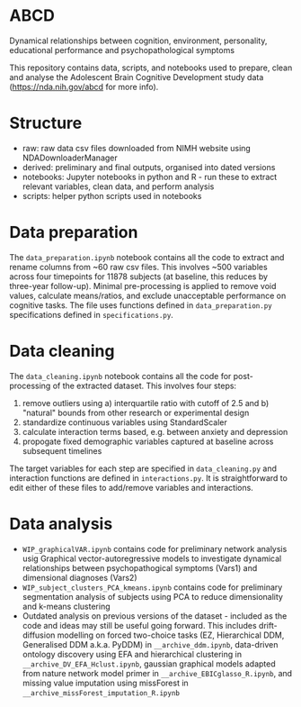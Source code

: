 # ABCD
Dynamical relationships between cognition, environment, personality, educational performance and psychopathological symptoms

This repository contains data, scripts, and notebooks used to prepare, clean and analyse the Adolescent Brain Cognitive Development study data (https://nda.nih.gov/abcd for more info). 

# Structure

* raw: raw data csv files downloaded from NIMH website using NDADownloaderManager
* derived: preliminary and final outputs, organised into dated versions
* notebooks: Jupyter notebooks in python and R - run these to extract relevant variables, clean data, and perform analysis
* scripts: helper python scripts used in notebooks

# Data preparation

The `data_preparation.ipynb` notebook contains all the code to extract and rename columns from ~60 raw csv files. This involves ~500 variables across four timepoints for 11878 subjects (at baseline, this reduces by three-year follow-up). Minimal pre-processing is applied to remove void values, calculate means/ratios, and exclude unacceptable performance on cognitive tasks. The file uses functions defined in `data_preparation.py` specifications defined in `specifications.py`.

# Data cleaning

The `data_cleaning.ipynb` notebook contains all the code for post-processing of the extracted dataset. This involves four steps:
1. remove outliers using a) interquartile ratio with cutoff of 2.5 and b) "natural" bounds from other research or experimental design
2. standardize continuous variables using StandardScaler
3. calculate interaction terms based, e.g. between anxiety and depression
4. propogate fixed demographic variables captured at baseline across subsequent timelines

The target variables for each step are specified in `data_cleaning.py` and interaction functions are defined in `interactions.py`. It is straightforward to edit either of these files to add/remove variables and interactions.

# Data analysis

* `WIP_graphicalVAR.ipynb` contains code for preliminary network analysis usig Graphical vector-autoregressive models to investigate dynamical relationships between psychopathogical symptoms (Vars1) and dimensional diagnoses (Vars2) 
* `WIP_subject_clusters_PCA_kmeans.ipynb` contains code for preliminary segmentation analysis of subjects using PCA to reduce dimensionality and k-means clustering
* Outdated analysis on previous versions of the dataset - included as the code and ideas may still be useful going forward. This includes drift-diffusion modelling on forced two-choice tasks (EZ, Hierarchical DDM, Generalised DDM a.k.a. PyDDM) in `__archive_ddm.ipynb`, data-driven ontology discovery using EFA and hierarchical clustering in `__archive_DV_EFA_Hclust.ipynb`, gaussian graphical models adapted from nature network model primer in `__archive_EBICglasso_R.ipynb`, and missing value imputation using missForest in `__archive_missForest_imputation_R.ipynb`
